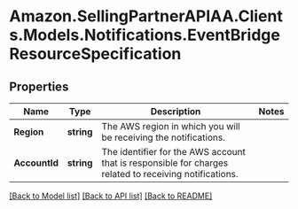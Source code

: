 # Amazon.SellingPartnerAPIAA.Clients.Models.Notifications.EventBridgeResourceSpecification
## Properties

Name | Type | Description | Notes
------------ | ------------- | ------------- | -------------
**Region** | **string** | The AWS region in which you will be receiving the notifications. | 
**AccountId** | **string** | The identifier for the AWS account that is responsible for charges related to receiving notifications. | 

[[Back to Model list]](../README.md#documentation-for-models) [[Back to API list]](../README.md#documentation-for-api-endpoints) [[Back to README]](../README.md)

